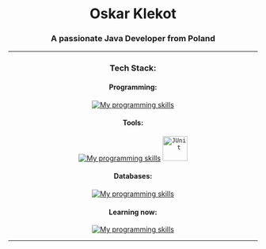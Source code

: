 <h1 align="center">Oskar Klekot</h1>
<h3 align="center">A passionate Java Developer from Poland</h3>

---

<p align="center">
</p>

<h3 align="center">Tech Stack:</h3>

<h4 align="center">Programming:</h4>

<div align="center">
  
  [![My programming skills](https://skillicons.dev/icons?i=java,python)](https://skillicons.dev)

  <h4 align="center">Tools:</h4>

<div align="center">
  
[![My programming skills](https://skillicons.dev/icons?i=idea,vscode,gradle,git,github)](https://skillicons.dev)
<code><img width="50" src="https://user-images.githubusercontent.com/25181517/117533873-484d4480-afef-11eb-9fad-67c8605e3592.png" alt="JUnit" title="JUnit"/></code>
<h4 align="center">Databases:</h4>

<div align="center">
  
[![My programming skills](https://skillicons.dev/icons?i=mysql,postgres)](https://skillicons.dev)



<h4 align="center">Learning now:</h4>
<div align="center">

[![My programming skills](https://skillicons.dev/icons?i=spring,docker,postman)](https://skillicons.dev)

---




